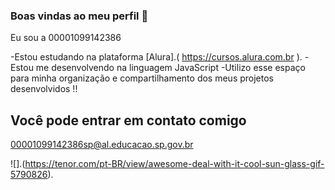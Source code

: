 ### Boas vindas ao meu perfil 🖤

Eu sou a 00001099142386 

-Estou estudando na plataforma [Alura].( https://cursos.alura.com.br ).
-Estou me desenvolvendo na linguagem JavaScript
-Utilizo esse espaço para minha organização e compartilhamento dos meus projetos desenvolvidos !!




## Você pode entrar em contato comigo 

00001099142386sp@al.educacao.sp.gov.br



![].(https://tenor.com/pt-BR/view/awesome-deal-with-it-cool-sun-glass-gif-5790826).
